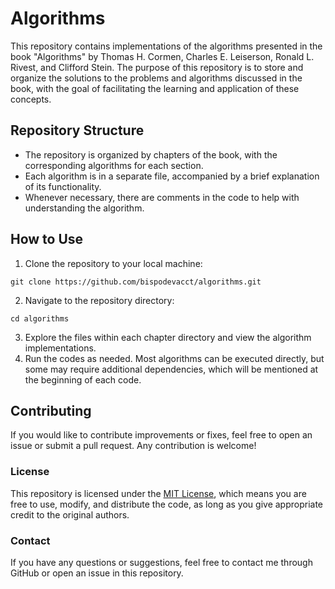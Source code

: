 # Algorithms

This repository contains implementations of the algorithms presented in the book "Algorithms" by Thomas H. Cormen, Charles E. Leiserson, Ronald L. Rivest, and Clifford Stein. The purpose of this repository is to store and organize the solutions to the problems and algorithms discussed in the book, with the goal of facilitating the learning and application of these concepts.

## Repository Structure

- The repository is organized by chapters of the book, with the corresponding algorithms for each section.
- Each algorithm is in a separate file, accompanied by a brief explanation of its functionality.
- Whenever necessary, there are comments in the code to help with understanding the algorithm.

## How to Use

1. Clone the repository to your local machine:

`git clone https://github.com/bispodevacct/algorithms.git`

2. Navigate to the repository directory:

`cd algorithms`

3. Explore the files within each chapter directory and view the algorithm implementations.
4. Run the codes as needed. Most algorithms can be executed directly, but some may require additional dependencies, which will be mentioned at the beginning of each code.

## Contributing

If you would like to contribute improvements or fixes, feel free to open an issue or submit a pull request. Any contribution is welcome!

### License

This repository is licensed under the [MIT License](https://opensource.org/license/mit), which means you are free to use, modify, and distribute the code, as long as you give appropriate credit to the original authors.

### Contact

If you have any questions or suggestions, feel free to contact me through GitHub or open an issue in this repository.